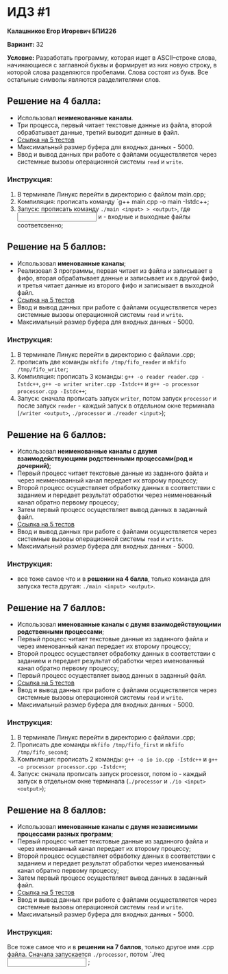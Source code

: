 # ИДЗ #1
**Калашников Егор Игоревич БПИ226**

**Вариант:** 32

**Условие:** Разработать программу, которая ищет в ASCII–строке слова, начинающиеся с заглавной буквы и формирует из них новую
строку, в которой слова разделяются пробелами. Слова состоят из
букв. Все остальные символы являются разделителями слов.

## Решение на 4 балла:

- Использовал **неименованные каналы**.
- Три процесса, первый читает текстовые данные из файла, второй обрабатывает данные, третий выводит данные в файл.
- [Ссылка на 5 тестов](mark4/tests)
- Максимальный размер буфера для входных данных - 5000.
- Ввод и вывод данных при работе с файлами осуществляется через системные вызовы операционной системы `read` и `write`.
### Инструкция:
1) В терминале Линукс перейти в директорию с файлом main.cpp;
2) Компиляция: прописать команду `g++ main.cpp -o main -Istdc++;
3) Запуск: прописать команду `./main <input> > <output>`, где <input> и <output> - входные и выходные файлы соответсвенно;

## Решение на 5 баллов:
- Использовал **именованные каналы**;
- Реализовал 3 программы, первая читает из файла и записывает в фифо, вторая обрабатывает данные и записывает их в другой фифо, и третья читает данные из второго фифо и записывает в выходной файл.
- [Ссылка на 5 тестов](mark5/tests)
- Ввод и вывод данных при работе с файлами осуществляется через системные вызовы операционной системы `read` и `write`.
- Максимальный размер буфера для входных данных - 5000.
### Инструкция:
1) В терминале Линукс перейти в директорию с файлами .cpp;
2) прописать две команды `mkfifo /tmp/fifo_reader` и `mkfifo /tmp/fifo_writer`;
3) Компиляция: прописать 3 команды: `g++ -o reader reader.cpp -Istdc++`, `g++ -o writer writer.cpp -Istdc++` и `g++ -o processor processor.cpp -Istdc++`;
4) Запуск: сначала прописать запуск `writer`, потом запуск `processor` и после запуск `reader` - каждый запуск в отдельном окне терминала
(`/writer <output>`, `./processor` и `./reader <input>`);
## Решение на 6 баллов:
- Использовал **неименованные каналы с двумя взаимодействующими родственными процессами(род и дочерний)**;
- Первый процесс читает текстовые данные из заданного файла и через неименованный канал передает их второму процессу;
- Второй процесс осуществляет обработку данных в соответствии с заданием и передает результат обработки через неименованный канал обратно первому процессу;
- Затем первый процесс осуществляет вывод данных в заданный файл.
- [Ссылка на 5 тестов](mark6/tests)
- Ввод и вывод данных при работе с файлами осуществляется через системные вызовы операционной системы `read` и `write`.
- Максимальный размер буфера для входных данных - 5000.
### Инструкция:
- все тоже самое что и в **решении на 4 балла**, только команда для запуска теста другая: `./main <input> <output>`.
## Решение на 7 баллов:
- Использовал **именованные каналы с двумя взаимодействующими родственными процессами**;
- Первый процесс читает текстовые данные из заданного файла и через именованный канал передает их второму процессу;
- Второй процесс осуществляет обработку данных в соответствии с заданием и передает результат обработки через именованный канал обратно первому процессу;
- Первый процесс осуществляет вывод данных в заданный файл.
- [Ссылка на 5 тестов](mark7/tests)
- Ввод и вывод данных при работе с файлами осуществляется через системные вызовы операционной системы `read` и `write`.
- Максимальный размер буфера для входных данных - 5000.
### Инструкция:
1) В терминале Линукс перейти в директорию с файлами .cpp;
2) Прописать две команды `mkfifo /tmp/fifo_first` и `mkfifo /tmp/fifo_second`;
3) Kомпиляция: прописать 2 команды: `g++ -o io io.cpp -Istdc++` и `g++ -o processor processor.cpp -Istdc++`;
4) Запуск: сначала прописать запуск processor, потом io -  каждый запуск в отдельном окне терминала (`./processor` и `./io <input> <output>`);
## Решение на 8 баллов:
- Использовал **именованные каналы с двумя независимыми процессами разных программ**;
- Первый процесс читает текстовые данные из заданного файла и через именованный канал передает их второму процессу;
- Второй процесс осуществляет обработку данных в соответствии с заданием и передает результат обработки через именованный канал обратно первому процессу;
- Затем первый процесс осуществляет вывод данных в заданный файл.
- [Ссылка на 5 тестов](mark8/tests)
- Ввод и вывод данных при работе с файлами осуществляется через системные вызовы операционной системы `read` и `write`.
- Максимальный размер буфера для входных данных - 5000.
### Инструкция:
Все тоже самое что и в **решении на 7 баллов**, только другое имя .cpp файла. Сначала запускается `./processor`, потом `./req <input> <output>;
